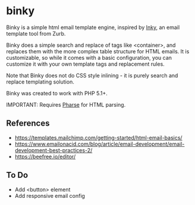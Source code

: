 # binky

Binky is a simple html email template engine, inspired by [Inky](https://github.com/zurb/inky), an email template tool from Zurb.

Binky does a simple search and replace of tags like &lt;container&gt;, and replaces them with the more complex table structure for HTML emails. It is customizable, so while it comes with a basic configuration, you can customize it with your own template tags and replacement rules.

Note that Binky does not do CSS style inlining - it is purely search and replace templating solution.

Binky was created to work with PHP 5.1+.

IMPORTANT: Requires [Pharse](https://github.com/ressio/pharse/) for HTML parsing.

## References

* https://templates.mailchimp.com/getting-started/html-email-basics/
* https://www.emailonacid.com/blog/article/email-development/email-development-best-practices-2/
* https://beefree.io/editor/

## To Do

* Add &lt;button&gt; element
* Add responsive email config

